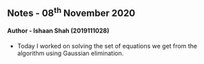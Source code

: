 ## Notes - 08<sup>th</sup> November 2020

#### Author - Ishaan Shah (2019111028)

- Today I worked on solving the set of equations we get from the algorithm using Gaussian elimination.
